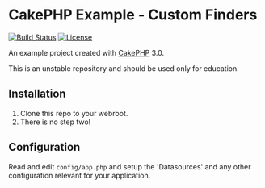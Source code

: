 # CakePHP Example - Custom Finders

[![Build Status](https://api.travis-ci.org/cakephp/app.png)](https://travis-ci.org/cakephp/app)
[![License](https://poser.pugx.org/cakephp/app/license.svg)](https://packagist.org/packages/cakephp/app)

An example project created with [CakePHP](http://cakephp.org) 3.0.

This is an unstable repository and should be used only for education.

## Installation

1. Clone this repo to your webroot.
2. There is no step two!

## Configuration

Read and edit `config/app.php` and setup the 'Datasources' and any other
configuration relevant for your application.
